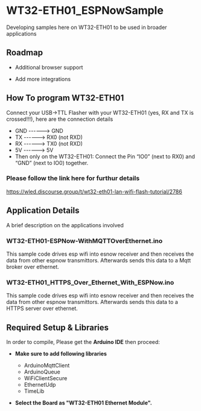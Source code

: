 # WT32-ETH01_ESPNowSample

Developing samples here on WT32-ETH01 to be used in broader applications


## Roadmap

- Additional browser support

- Add more integrations


## How To program WT32-ETH01
Connect your USB->TTL Flasher with your WT32-ETH01 (yes, RX and TX is crossed!!!), here are the connection details

* GND ------> GND
* TX  ------> RX0 (not RXD)
* RX  ------> TX0 (not RXD)
* 5V  ------> 5V
* Then only on the WT32-ETH01: Connect the Pin “IO0” (next to RX0) and “GND” (next to IO0) together.

### Please follow the link here for furthur details
https://wled.discourse.group/t/wt32-eth01-lan-wifi-flash-tutorial/2786




## Application Details
A brief description on the applications involved

### WT32-ETH01-ESPNow-WithMQTTOverEthernet.ino
This sample code drives esp wifi into esnow receiver and then receives the data from other espnow transmittors. Afterwards sends this data to a Mqtt broker over ethernet.

### WT32-ETH01_HTTPS_Over_Ethernet_With_ESPNow.ino
This sample code drives esp wifi into esnow receiver and then receives the data from other espnow transmittors. Afterwards sends this data to a HTTPS server over ethernet.

## Required Setup & Libraries

In order to compile, Please get the **Arduino IDE** then proceed:

* **Make sure to add following libraries**
    * ArduinoMqttClient 
    * ArduinoQueue
    * WiFiClientSecure
    * EthernetUdp
    * TimeLib

* **Select the Board as "WT32-ETH01 Ethernet Module".**
